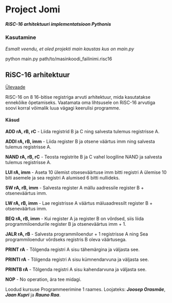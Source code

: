 # Project Jomi
##### RiSC-16 arhitektuuri implementatsioon Pythonis

### Kasutamine
*Esmalt veendu, et oled projekti main kaustas kus on main.py*

python main.py path/to/masinkoodi_failinimi.risc16


## RiSC-16 arhitektuur
[Ülevaade](https://user.eng.umd.edu/~blj/risc/ "Ülevaade")

RiSC-16 on 8 16-bitise registriga arvuti arhitektuur, mida kasutatakse ennekõike õpetamiseks. Vaatamata oma lihtsusele on RiSC-16 arvutiga soovi korral võimalik luua vägagi keerulisi programme.

#### Käsud
**ADD rA, rB, rC** - Liida registrid B ja C ning salvesta tulemus registrisse A.

**ADDI rA, rB, imm** - Liida register B ja otsene väärtus imm ning salvesta tulemus registrisse A.

**NAND rA, rB, rC** - Teosta registrite B ja C vahel loogiline NAND ja salvesta tulemus registrisse A.

**LUI rA, imm** - Aseta 10 ülemist otseseväärtuse imm bitti registri A ülemise 10 biti asemele ja sea registri A alumised 6 bitti nullideks.

**SW rA, rB, imm** - Salvesta register A mällu aadressile register B + otseneväärtus imm.

**LW rA, rB, imm** - Lae registrisse A väärtus mäluaadressilt register B + otseneväärtus imm.

**BEQ rA, rB, imm** - Kui register A ja register B on võrdsed, siis liida programmiloendurile register B ja otseneväärtus imm + 1.

**JALR rA, rB** - Salvesta programmiloendur + 1 registrisse A ning Sea programmiloendur võrdseks registris B oleva väärtusega.

**PRINT rA** - Tõlgenda registri A sisu tähemärgina ja väljasta see.

**PRINTI rA** - Tõlgenda registri A sisu kümnendarvuna ja väljasta see.

**PRINTB rA** - Tõlgenda registri A sisu kahendarvuna ja väljasta see.

**NOP** - No operation, ära tee midagi.


Loodud kursuse Programmeerimine 1 raames. Loojateks: ***Joosep Orasmäe***, ***Jaan Kupri*** ja ***Rauno Raa***.
